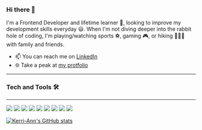 ### Hi there 👋

I'm a Frontend Developer and lifetime learner 📖, looking to improve my development skills everyday 😃.
When I'm not diving deeper into the rabbit hole of coding, I'm playing/watching sports ⚽, gaming 🎮, or hiking 🚶🏿‍♀️ with family and friends.

- 📫 You can reach me on [LinkedIn](https://www.linkedin.com/in/kerri-ann-bates/)
- 🌐 Take a peak at [my protfolio](https://www.kerriannbates.com/)

---

### Tech and Tools 🛠️

---

<img src = "https://img.shields.io/badge/-HTML5-E34F26?style=flat&logo=html5&logoColor=white"> <img src = "https://img.shields.io/badge/-CSS3-1572B6?style=flat&logo=css3&logoColor=white">
<img src="https://img.shields.io/badge/-JavaScript-eed718?style=flat&logo=javascript&logoColor=ffffff">
<img src="https://img.shields.io/badge/-React-000000?style=flat&logo=react&logoColor=00c8ff">
<img src="https://img.shields.io/badge/-Sass-cc6699?style=flat&logo=sass&logoColor=ffffff">
<img src="https://img.shields.io/badge/-Express.js-787878?style=flat">
<img src="https://img.shields.io/badge/-Node.js-3C873A?style=flat&logo=Node.js&logoColor=white">
<img src="https://img.shields.io/badge/-MySQL-F29111?style=flat&logo=mysql&logoColor=FFFFFF">
<img src="http://img.shields.io/badge/-Git-F1502F?style=flat&logo=git&logoColor=FFFFFF">

[![Kerri-Ann's GitHub stats](https://github-readme-stats.vercel.app/api/top-langs/?username=Kerri-AnnBates&count_private=true&show_icons=true&layout=compact&theme=blueberry)](https://github.com/Kerri-AnnBates/github-readme-stats)


<!--
**Kerri-AnnBates/Kerri-AnnBates** is a ✨ _special_ ✨ repository because its `README.md` (this file) appears on your GitHub profile.

Here are some ideas to get you started:

- 🔭 I’m currently working on ...
- 🌱 I’m currently learning ...
- 👯 I’m looking to collaborate on ...
- 🤔 I’m looking for help with ...
- 💬 Ask me about ...
- 📫 How to reach me: ...
- 😄 Pronouns: ...
- ⚡ Fun fact: ...
-->
